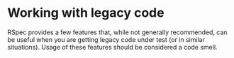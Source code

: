 # Working with legacy code

RSpec provides a few features that, while not generally recommended, can be useful when
you are getting legacy code under test (or in similar situations). Usage of these features
should be considered a code smell.

